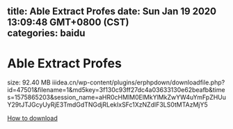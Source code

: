 
title: Able Extract Profes
date: Sun Jan 19 2020 13:09:48 GMT+0800 (CST)    
categories: baidu
---

# Able Extract Profes
size: 92.40 MB
 iiidea.cn/wp-content/plugins/erphpdown/downloadfile.php?id=47501&filename=1&md5key=3f130c93ff27dc4a03633130e62beafb&times=1575865203&session_name=aHR0cHMlM0ElMkYlMkZwYW4uYmFpZHUuY29tJTJGcyUyRjE3TmdGdTNGdjRLekIxSFc1XzNZdlF3LS0tMTAzMjY5
 

[How to download](https://bpcam.bemobtrk.com/go/2ceec3aa-1ca2-46d6-b9ff-aaa5c184517c?jno=530)